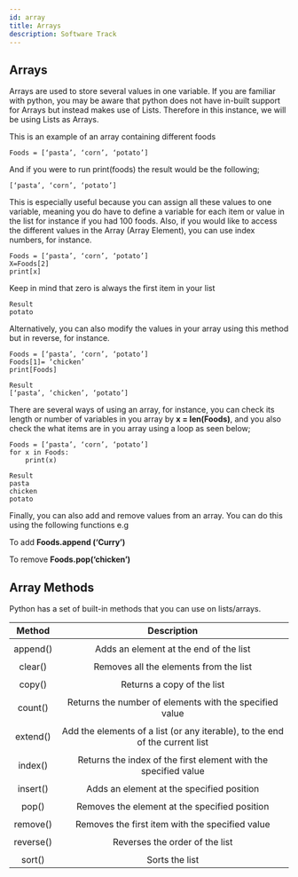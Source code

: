 ```yaml
---
id: array
title: Arrays
description: Software Track
---
```



## Arrays
Arrays are used to store several values in one variable. If you are familiar with python, you may be aware that python does not have in-built support for Arrays but instead makes use of Lists. Therefore in this instance, we will be using Lists as Arrays.  

This is an example of an array containing different foods  

    Foods = [‘pasta’, ‘corn’, ‘potato’]  
    
And if you were to run print(foods) the result would be the following;  

    [‘pasta’, ‘corn’, ‘potato’]  

This is especially useful because you can assign all these values to one variable, meaning you do have to define a variable for each item or value in the list for instance if you had 100 foods.
Also, if you would like to access the different values in the Array (Array Element), you can use index numbers, for instance.

    Foods = [‘pasta’, ‘corn’, ‘potato’]
    X=Foods[2]
    print[x]

Keep in mind that zero is always the first item in your list  

    Result 
    potato

Alternatively, you can also modify the values in your array using this method but in reverse, for instance.

    Foods = [‘pasta’, ‘corn’, ‘potato’]
    Foods[1]= ‘chicken’
    print[Foods]  

    Result
    [‘pasta’, ‘chicken’, ‘potato’]

There are several ways of using an array, for instance, you can check its length or number of variables in you array by __x = len(Foods)__, and you also check the what items are in you array using a loop  as seen below;  

    Foods = [‘pasta’, ‘corn’, ‘potato’]
    for x in Foods: 
        print(x)  

    Result 
    pasta  
    chicken  
    potato

Finally, you can also add and remove values from an array. You can do this using the following functions e.g

To add __Foods.append (‘Curry’)__  

To remove __Foods.pop(‘chicken’)__

## Array Methods
Python has a set of built-in methods that you can use on lists/arrays.

|Method   |Description
|:-------:|:----------------------------------------------------------------------------:| 
|	       |                                                                             |
| append() | Adds an element at the end of the list                                      |
|	       |                                                                             |
| clear()  |Removes all the elements from the list                                       |
|          | 	                                                                         |
|  copy()  | Returns a copy of the list                                                  |
|          |	                                                                         |
|  count() |  Returns the number of elements with the specified value                    |
|	       |                                                                              |
|  extend()|  Add the elements of a list (or any iterable), to the end of the current list|
|	       |                                                                              |
|  index() |  Returns the index of the first element with the specified value             |
|	       |                                                                              |
|  insert()|  Adds an element at the specified position                                   |
|	       |                                                                              |
|  pop()   |  Removes the element at the specified position                               |
|	       |                                                                              |
|  remove()|  Removes the first item with the specified value                             |
|	       |                                                                              |
| reverse()| Reverses the order of the list                                               |
|	       |                                                                              |
|  sort()  | Sorts the list                                                               |
	 
 
